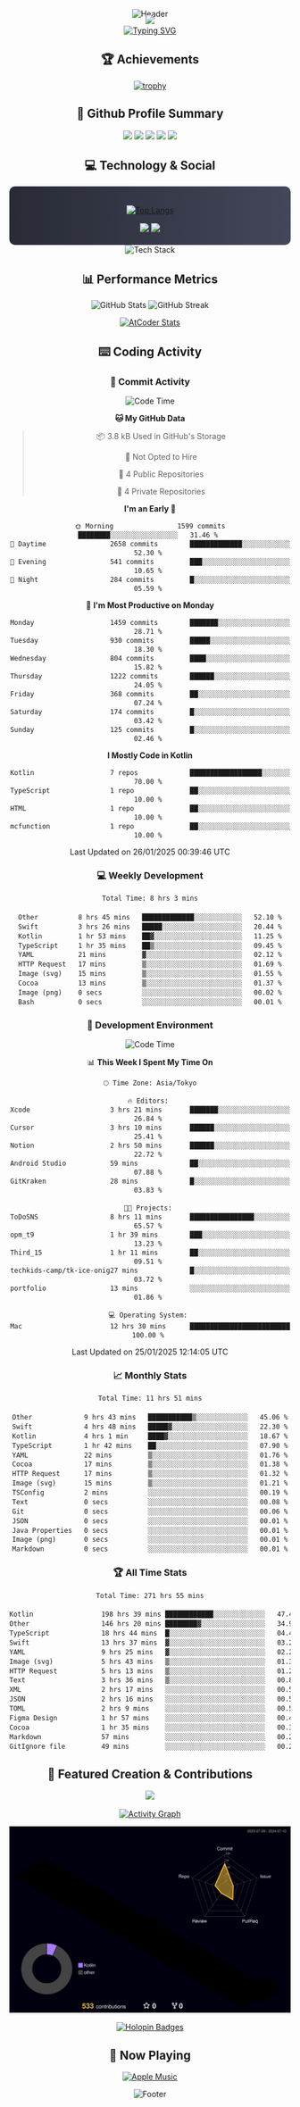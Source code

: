 <div align="center">
  
![Header](https://capsule-render.vercel.app/api?type=waving&color=gradient&customColorList=12&height=300&section=header&text=Welcome%20to%20Batapii's%20Universe&fontSize=50&animation=fadeIn&fontAlignY=40&desc=Android%20Developer%20|%20Kotlin%20LOVE%20)

<div style="margin-top: -20px;">
  <img src="https://readme-typing-svg.herokuapp.com/?lines=Crafting+Android+Experiences;Building+Tomorrow's+Apps+Today;Always+Learning,+Always+Growing&font=Fira%20Code&center=true&width=440&height=45&color=f75c7e&vCenter=true&size=22&pause=1000">
</div>

<a href="https://git.io/typing-svg">
  <img src="https://readme-typing-svg.demolab.com?font=Fira+Code&weight=600&size=28&duration=4000&pause=1000&center=true&vCenter=true&width=800&lines=Hey+there!+I'm+Batapii+%F0%9F%91%8B;Android+Developer+from+Japan+%F0%9F%87%AF%F0%9F%87%B5" alt="Typing SVG" />
</a>

## 🏆 Achievements

[![trophy](https://github-profile-trophy.vercel.app/?username=batapii&theme=onestar&no-frame=true&no-bg=true&column=8&rank=SECRET,SSS,SS,S,AAA,AA,A,B,C,?&margin-w=10&margin-h=10)](https://github.com/ryo-ma/github-profile-trophy)

## 🎯 Github Profile Summary

<div align="center">
  <img src="http://github-profile-summary-cards.vercel.app/api/cards/profile-details?username=batapii&theme=radical" />
  <img src="http://github-profile-summary-cards.vercel.app/api/cards/repos-per-language?username=batapii&theme=radical" />
  <img src="http://github-profile-summary-cards.vercel.app/api/cards/most-commit-language?username=batapii&theme=radical" />
  <img src="http://github-profile-summary-cards.vercel.app/api/cards/stats?username=batapii&theme=radical" />
  <img src="http://github-profile-summary-cards.vercel.app/api/cards/productive-time?username=batapii&theme=radical" />
</div>

## 💻 Technology & Social

<div align="center" style="background: linear-gradient(to right, #282A36, #44475A); padding: 20px; border-radius: 10px;">

[![Top Langs](https://github-readme-stats.vercel.app/api/top-langs/?username=batapii
)](https://github.com/anuraghazra/github-readme-stats)

<div style="margin-top: 15px">
<a href="https://github.com/batapii"><img src="https://img.shields.io/github/followers/batapii?style=for-the-badge&logo=github&label=Follow&color=ff6e96&labelColor=282A36"/></a>
<a href="https://twitter.com/batapii3939"><img src="https://img.shields.io/twitter/follow/batapii?style=for-the-badge&logo=twitter&color=1DA1F2&labelColor=282A36&label= Twitter"/></a>
</div>

</div>

<div align="center">
<img src="https://github-readme-tech-stack.vercel.app/api/cards?title=Tech+Stack&align=center&titleAlign=center&fontSize=20&lineHeight=10&lineCount=4&theme=github_dark&width=800&bg=%230D1117&badge=%23161B22&border=%2321262D&titleColor=%2358A6FF&line1=kotlin%2Ckotlin%2C0095D5%3Bandroid%2Candroid%2C00ff00%3Bjetpackcompose%2Cjetpack%2C4285F4%3B&line2=swift%2Cswift%2CFA7343%3Bfirebase%2Cfirebase%2CFFCA28%3Bgithub%2Cgithub%2C181717%3B&line3=typescript%2Ctypescript%2C3178C6%3Bgraphql%2Cgraphql%2CE10098%3Bsupabase%2Csupabase%2C3FCF8E%3B&line4=gradle%2Cgradle%2C02303A%3Bgitkraken%2Cgitkraken%2C179287%3Bpostman%2Cpostman%2CFF6C37%3B" alt="Tech Stack" />
</div>



## 📊 Performance Metrics

<div align="center">

![GitHub Stats](https://github-readme-stats.vercel.app/api?username=batapii&show_icons=true&theme=radical&hide_border=true&bg_color=0D1117)
![GitHub Streak](https://github-readme-streak-stats.herokuapp.com/?user=batapii&theme=radical&hide_border=true&background=0D1117)

[![AtCoder Stats](https://atcoder-readme-stats.vercel.app/stats/batapii3939?theme=dark&show_history=5&width=495)](https://github.com/iwbc-mzk/atcoder-readme-stats)

</div>

## ⌨️ Coding Activity

### 🌟 Commit Activity
<!--START_SECTION:commit-stats-->
![Code Time](http://img.shields.io/badge/Code%20Time-423%20hrs%2013%20mins-blue)

**🐱 My GitHub Data** 

> 📦 3.8 kB Used in GitHub's Storage 
 > 
> 🚫 Not Opted to Hire
 > 
> 📜 4 Public Repositories 
 > 
> 🔑 4 Private Repositories 
 > 
**I'm an Early 🐤** 

```text
🌞 Morning                1599 commits        ████████░░░░░░░░░░░░░░░░░   31.46 % 
🌆 Daytime                2658 commits        █████████████░░░░░░░░░░░░   52.30 % 
🌃 Evening                541 commits         ███░░░░░░░░░░░░░░░░░░░░░░   10.65 % 
🌙 Night                  284 commits         █░░░░░░░░░░░░░░░░░░░░░░░░   05.59 % 
```
📅 **I'm Most Productive on Monday** 

```text
Monday                   1459 commits        ███████░░░░░░░░░░░░░░░░░░   28.71 % 
Tuesday                  930 commits         █████░░░░░░░░░░░░░░░░░░░░   18.30 % 
Wednesday                804 commits         ████░░░░░░░░░░░░░░░░░░░░░   15.82 % 
Thursday                 1222 commits        ██████░░░░░░░░░░░░░░░░░░░   24.05 % 
Friday                   368 commits         ██░░░░░░░░░░░░░░░░░░░░░░░   07.24 % 
Saturday                 174 commits         █░░░░░░░░░░░░░░░░░░░░░░░░   03.42 % 
Sunday                   125 commits         █░░░░░░░░░░░░░░░░░░░░░░░░   02.46 % 
```


**I Mostly Code in Kotlin** 

```text
Kotlin                   7 repos             ██████████████████░░░░░░░   70.00 % 
TypeScript               1 repo              ██░░░░░░░░░░░░░░░░░░░░░░░   10.00 % 
HTML                     1 repo              ██░░░░░░░░░░░░░░░░░░░░░░░   10.00 % 
mcfunction               1 repo              ██░░░░░░░░░░░░░░░░░░░░░░░   10.00 % 
```




 Last Updated on 26/01/2025 00:39:46 UTC
<!--END_SECTION:commit-stats-->

### 💻 Weekly Development
<!--START_SECTION:wakatime-->

```txt
Total Time: 8 hrs 3 mins

Other          8 hrs 45 mins   █████████████░░░░░░░░░░░░   52.10 %
Swift          3 hrs 26 mins   █████░░░░░░░░░░░░░░░░░░░░   20.44 %
Kotlin         1 hr 53 mins    ██▓░░░░░░░░░░░░░░░░░░░░░░   11.25 %
TypeScript     1 hr 35 mins    ██▒░░░░░░░░░░░░░░░░░░░░░░   09.45 %
YAML           21 mins         ▓░░░░░░░░░░░░░░░░░░░░░░░░   02.12 %
HTTP Request   17 mins         ▒░░░░░░░░░░░░░░░░░░░░░░░░   01.69 %
Image (svg)    15 mins         ▒░░░░░░░░░░░░░░░░░░░░░░░░   01.55 %
Cocoa          13 mins         ▒░░░░░░░░░░░░░░░░░░░░░░░░   01.37 %
Image (png)    0 secs          ░░░░░░░░░░░░░░░░░░░░░░░░░   00.02 %
Bash           0 secs          ░░░░░░░░░░░░░░░░░░░░░░░░░   00.01 %
```

<!--END_SECTION:wakatime-->

### 🔨 Development Environment
<!--START_SECTION:dev-stats-->
![Code Time](http://img.shields.io/badge/Code%20Time-422%20hrs%2046%20mins-blue)

📊 **This Week I Spent My Time On** 

```text
🕑︎ Time Zone: Asia/Tokyo

🔥 Editors: 
Xcode                    3 hrs 21 mins       ███████░░░░░░░░░░░░░░░░░░   26.84 % 
Cursor                   3 hrs 10 mins       ██████░░░░░░░░░░░░░░░░░░░   25.41 % 
Notion                   2 hrs 50 mins       ██████░░░░░░░░░░░░░░░░░░░   22.72 % 
Android Studio           59 mins             ██░░░░░░░░░░░░░░░░░░░░░░░   07.88 % 
GitKraken                28 mins             █░░░░░░░░░░░░░░░░░░░░░░░░   03.83 % 

🐱‍💻 Projects: 
ToDoSNS                  8 hrs 11 mins       ████████████████░░░░░░░░░   65.57 % 
opm_t9                   1 hr 39 mins        ███░░░░░░░░░░░░░░░░░░░░░░   13.23 % 
Third_15                 1 hr 11 mins        ██░░░░░░░░░░░░░░░░░░░░░░░   09.51 % 
techkids-camp/tk-ice-onig27 mins             █░░░░░░░░░░░░░░░░░░░░░░░░   03.72 % 
portfolio                13 mins             ░░░░░░░░░░░░░░░░░░░░░░░░░   01.86 % 

💻 Operating System: 
Mac                      12 hrs 30 mins      █████████████████████████   100.00 % 
```


 Last Updated on 25/01/2025 12:14:05 UTC
<!--END_SECTION:dev-stats-->

### 📈 Monthly Stats
<!--START_SECTION:wakamonth-->

```txt
Total Time: 11 hrs 51 mins

Other             9 hrs 43 mins   ███████████▒░░░░░░░░░░░░░   45.06 %
Swift             4 hrs 48 mins   █████▓░░░░░░░░░░░░░░░░░░░   22.30 %
Kotlin            4 hrs 1 min     ████▓░░░░░░░░░░░░░░░░░░░░   18.67 %
TypeScript        1 hr 42 mins    ██░░░░░░░░░░░░░░░░░░░░░░░   07.90 %
YAML              22 mins         ▒░░░░░░░░░░░░░░░░░░░░░░░░   01.76 %
Cocoa             17 mins         ▒░░░░░░░░░░░░░░░░░░░░░░░░   01.38 %
HTTP Request      17 mins         ▒░░░░░░░░░░░░░░░░░░░░░░░░   01.32 %
Image (svg)       15 mins         ▒░░░░░░░░░░░░░░░░░░░░░░░░   01.21 %
TSConfig          2 mins          ░░░░░░░░░░░░░░░░░░░░░░░░░   00.19 %
Text              0 secs          ░░░░░░░░░░░░░░░░░░░░░░░░░   00.08 %
Git               0 secs          ░░░░░░░░░░░░░░░░░░░░░░░░░   00.06 %
JSON              0 secs          ░░░░░░░░░░░░░░░░░░░░░░░░░   00.01 %
Java Properties   0 secs          ░░░░░░░░░░░░░░░░░░░░░░░░░   00.01 %
Image (png)       0 secs          ░░░░░░░░░░░░░░░░░░░░░░░░░   00.01 %
Markdown          0 secs          ░░░░░░░░░░░░░░░░░░░░░░░░░   00.01 %
```

<!--END_SECTION:wakamonth-->

### 🏆 All Time Stats
<!--START_SECTION:wakaalltime-->

```txt
Total Time: 271 hrs 55 mins

Kotlin                 198 hrs 39 mins ████████████░░░░░░░░░░░░░   47.49 %
Other                  146 hrs 20 mins ████████▓░░░░░░░░░░░░░░░░   34.99 %
TypeScript             18 hrs 44 mins  █░░░░░░░░░░░░░░░░░░░░░░░░   04.48 %
Swift                  13 hrs 37 mins  ▓░░░░░░░░░░░░░░░░░░░░░░░░   03.26 %
YAML                   9 hrs 25 mins   ▓░░░░░░░░░░░░░░░░░░░░░░░░   02.25 %
Image (svg)            5 hrs 43 mins   ▒░░░░░░░░░░░░░░░░░░░░░░░░   01.37 %
HTTP Request           5 hrs 13 mins   ▒░░░░░░░░░░░░░░░░░░░░░░░░   01.25 %
Text                   3 hrs 36 mins   ▒░░░░░░░░░░░░░░░░░░░░░░░░   00.86 %
XML                    2 hrs 17 mins   ░░░░░░░░░░░░░░░░░░░░░░░░░   00.55 %
JSON                   2 hrs 16 mins   ░░░░░░░░░░░░░░░░░░░░░░░░░   00.54 %
TOML                   2 hrs 9 mins    ░░░░░░░░░░░░░░░░░░░░░░░░░   00.52 %
Figma Design           1 hr 57 mins    ░░░░░░░░░░░░░░░░░░░░░░░░░   00.47 %
Cocoa                  1 hr 35 mins    ░░░░░░░░░░░░░░░░░░░░░░░░░   00.38 %
Markdown               57 mins         ░░░░░░░░░░░░░░░░░░░░░░░░░   00.23 %
GitIgnore file         49 mins         ░░░░░░░░░░░░░░░░░░░░░░░░░   00.20 %
```

<!--END_SECTION:wakaalltime-->


## 🌟 Featured Creation & Contributions

<div align="center">
  <a href="https://github.com/batapii/ToDoSNS">
    <img src="https://github-readme-stats.vercel.app/api/pin/?username=batapii&repo=ToDoSNS&theme=radical&hide_border=true&bg_color=0D1117" />
  </a>

[![Activity Graph](https://github-readme-activity-graph.vercel.app/graph?username=batapii&custom_title=Contribution%20Graph&hide_border=true&theme=radical&bg_color=0D1117)](https://github.com/ashutosh00710/github-readme-activity-graph)

![3D Contrib](./profile-3d-contrib/profile-night-rainbow.svg)

[![Holopin Badges](https://holopin.me/batapii)](https://holopin.io/@batapii)

</div>

## 🎵 Now Playing

<div align="center">
  
[![Apple Music](https://music-profile.rayriffy.com/theme/dark.svg?uid=001005.6598667d2ffd4a10a4f429edd0ba24c4.1156)](https://github.com/rayriffy/apple-music-github-profile)

</div>

![Footer](https://capsule-render.vercel.app/api?type=waving&color=gradient&customColorList=12&height=100&section=footer)

</div>
